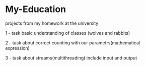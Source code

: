 # My-Education
projects from my homework at the university

1 - task basic understanding of classes (wolves and rabbits)

2 - task about correct counting with our parametrs(mathematical expression)

3 - task about streams(multithreading) include input and output
